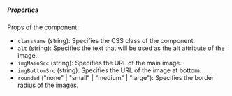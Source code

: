 ##### Properties

Props of the component:

- `className` (string): Specifies the CSS class of the component.
- `alt` (string): Specifies the text that will be used as the alt attribute of the image.
- `imgMainSrc` (string): Specifies the URL of the main image.
- `imgBottomSrc` (string): Specifies the URL of the image at bottom.
- `rounded` ("none" | "small" | "medium" | "large"): Specifies the border radius of the images.
